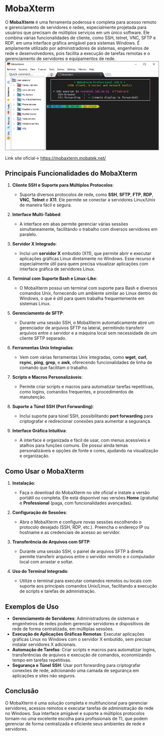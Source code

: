 # MobaXterm

O **MobaXterm** é uma ferramenta poderosa e completa para acesso remoto e gerenciamento de servidores e redes, especialmente projetada para usuários que precisam de múltiplos serviços em um único software. Ele combina várias funcionalidades de cliente, como SSH, telnet, VNC, SFTP e RDP, em uma interface gráfica amigável para sistemas Windows. É amplamente utilizado por administradores de sistemas, engenheiros de rede e desenvolvedores, pois facilita a execução de tarefas remotas e o gerenciamento de servidores e equipamentos de rede.
![Minha imagem](https://github.com/mateusfilipeferraz/Redes-e-infraestrutura/blob/main/Dicas%20de%20Ferramentas/MoabaExterm/MobaXterm.png)

Link site oficial-> https://mobaxterm.mobatek.net/
## Principais Funcionalidades do MobaXterm

1. **Cliente SSH e Suporte para Múltiplos Protocolos**:
   - Suporta diversos protocolos de rede, como **SSH**, **SFTP**, **FTP**, **RDP**, **VNC**, **Telnet** e **X11**. Ele permite se conectar a servidores Linux/Unix de maneira fácil e segura.

2. **Interface Multi-Tabbed**:
   - A interface em abas permite gerenciar várias sessões simultaneamente, facilitando o trabalho com diversos servidores em paralelo.

3. **Servidor X Integrado**:
   - Inclui um **servidor X** embutido (X11), que permite abrir e executar aplicações gráficas Linux diretamente no Windows. Esse recurso é especialmente útil para quem precisa visualizar aplicações com interface gráfica de servidores Linux.

4. **Terminal com Suporte Bash e Linux-Like**:
   - O MobaXterm possui um terminal com suporte para Bash e diversos comandos Unix, fornecendo um ambiente similar ao Linux dentro do Windows, o que é útil para quem trabalha frequentemente em sistemas Linux.

5. **Gerenciamento de SFTP**:
   - Durante uma sessão SSH, o MobaXterm automaticamente abre um gerenciador de arquivos SFTP na lateral, permitindo transferir arquivos entre o servidor e a máquina local sem necessidade de um cliente SFTP separado.

6. **Ferramentas Unix Integradas**:
   - Vem com várias ferramentas Unix integradas, como **wget**, **curl**, **rsync**, **ping**, **grep**, e **awk**, oferecendo funcionalidades de linha de comando que facilitam o trabalho.

7. **Scripts e Macros Personalizáveis**:
   - Permite criar scripts e macros para automatizar tarefas repetitivas, como logins, comandos frequentes, e procedimentos de manutenção.

8. **Suporte a Túnel SSH (Port Forwarding)**:
   - Inclui suporte para túnel SSH, possibilitando **port forwarding** para criptografar e redirecionar conexões para aumentar a segurança.

9. **Interface Gráfica Intuitiva**:
   - A interface é organizada e fácil de usar, com menus acessíveis e atalhos para funções comuns. Ele possui ainda temas personalizáveis e opções de fonte e cores, ajudando na visualização e organização.

## Como Usar o MobaXterm

1. **Instalação**:
   - Faça o download do MobaXterm no site oficial e instale a versão portátil ou completa. Ele está disponível nas versões **Home** (gratuita) e **Professional** (paga, com funcionalidades avançadas).

2. **Configuração de Sessões**:
   - Abra o MobaXterm e configure novas sessões escolhendo o protocolo desejado (SSH, RDP, etc.). Preencha o endereço IP ou hostname e as credenciais de acesso ao servidor.

3. **Transferência de Arquivos com SFTP**:
   - Durante uma sessão SSH, o painel de arquivos SFTP à direita permite transferir arquivos entre o servidor remoto e o computador local com arrastar e soltar.

4. **Uso do Terminal Integrado**:
   - Utilize o terminal para executar comandos remotos ou locais com suporte aos principais comandos Unix/Linux, facilitando a execução de scripts e tarefas de administração.

## Exemplos de Uso

- **Gerenciamento de Servidores**: Administradores de sistemas e engenheiros de redes podem gerenciar servidores e dispositivos de rede de forma centralizada, em múltiplas sessões.
- **Execução de Aplicações Gráficas Remotas**: Executar aplicações gráficas Linux no Windows com o servidor X embutido, sem precisar instalar servidores X adicionais.
- **Automação de Tarefas**: Criar scripts e macros para automatizar logins, transferências de arquivos e execução de comandos, economizando tempo em tarefas repetitivas.
- **Segurança e Túnel SSH**: Usar port forwarding para criptografar conexões de rede, adicionando uma camada de segurança em aplicações e sites não seguros.

## Conclusão

O MobaXterm é uma solução completa e multifuncional para gerenciar servidores, acessos remotos e executar tarefas de administração de rede no Windows. Sua interface amigável e suporte a múltiplos protocolos tornam-no uma excelente escolha para profissionais de TI, que podem gerenciar de forma centralizada e eficiente seus ambientes de rede e servidores.
